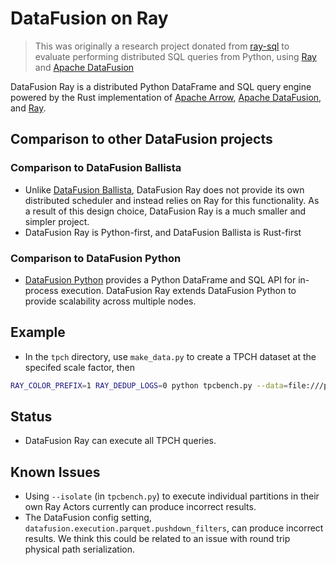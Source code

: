 <!---
  Licensed to the Apache Software Foundation (ASF) under one
  or more contributor license agreements.  See the NOTICE file
  distributed with this work for additional information
  regarding copyright ownership.  The ASF licenses this file
  to you under the Apache License, Version 2.0 (the
  "License"); you may not use this file except in compliance
  with the License.  You may obtain a copy of the License at

    http://www.apache.org/licenses/LICENSE-2.0

  Unless required by applicable law or agreed to in writing,
  software distributed under the License is distributed on an
  "AS IS" BASIS, WITHOUT WARRANTIES OR CONDITIONS OF ANY
  KIND, either express or implied.  See the License for the
  specific language governing permissions and limitations
  under the License.
-->

# DataFusion on Ray

> This was originally a research project donated from [ray-sql] to evaluate performing distributed SQL queries from
> Python, using [Ray] and [Apache DataFusion]

[ray-sql]: https://github.com/datafusion-contrib/ray-sql

DataFusion Ray is a distributed Python DataFrame and SQL query engine powered by the Rust implementation
of [Apache Arrow], [Apache DataFusion], and [Ray].

[Ray]: https://www.ray.io/
[Apache Arrow]: https://arrow.apache.org/
[Apache DataFusion]: https://datafusion.apache.org/

## Comparison to other DataFusion projects

### Comparison to DataFusion Ballista

- Unlike [DataFusion Ballista], DataFusion Ray does not provide its own distributed scheduler and instead relies on
  Ray for this functionality. As a result of this design choice, DataFusion Ray is a much smaller and simpler project.
- DataFusion Ray is Python-first, and DataFusion Ballista is Rust-first

[DataFusion Ballista]: https://github.com/apache/datafusion-ballista

### Comparison to DataFusion Python

- [DataFusion Python] provides a Python DataFrame and SQL API for in-process execution. DataFusion Ray extends
  DataFusion Python to provide scalability across multiple nodes.

[DataFusion Python]: https://github.com/apache/datafusion-python

## Example

- In the `tpch` directory, use `make_data.py` to create a TPCH dataset at the specifed scale factor, then

```bash
RAY_COLOR_PREFIX=1 RAY_DEDUP_LOGS=0 python tpcbench.py --data=file:///path/to/your/tpch/directory/ --concurrency=4 --batch-size=4096 --validate
```

## Status

- DataFusion Ray can execute all TPCH queries.

## Known Issues

- Using `--isolate` (in `tpcbench.py`) to execute individual partitions in their own Ray Actors currently can produce incorrect results.
- The DataFusion config setting, `datafusion.execution.parquet.pushdown_filters`, can produce incorrect results. We think this could be related to an issue with round trip physical path serialization.
